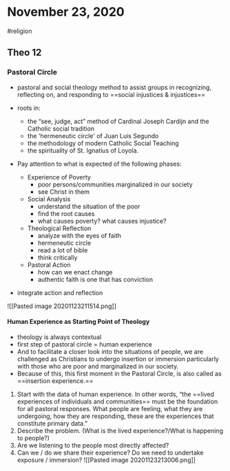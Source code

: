 # November 23, 2020
#religion 
## Theo 12
### Pastoral Circle
- pastoral and social theology method to assist groups in recognizing, reflecting on, and responding to ==social injustices & injustices==
- roots in:
	-  the “see, judge, act” method of Cardinal Joseph Cardijn and the Catholic social tradition 
	-  the 'hermeneutic circle' of Juan Luis Segundo
	-  the methodology of modern Catholic Social Teaching
	-  the spirituality of St. Ignatius of Loyola. 
- Pay attention to what is expected of the following phases:
	- Experience of Poverty
		- poor persons/communities marginalized in our society
		- see Christ in them
	- Social Analysis
		- understand the situation of the poor
		- find the root causes
		- what causes poverty? what causes injustice?
	- Theological Reflection
		- analyze with the eyes of faith
		- hermeneutic circle
		- read a lot of bible
		- think critically
	- Pastoral Action
		- how can we enact change
		- authentic faith is one that has conviction

- integrate action and reflection

![[Pasted image 20201123211514.png]]

#### Human Experience as Starting Point of Theology
- theology is always contextual
- first step of pastoral circle = human experience
-  And to facilitate a closer look into the situations of people, we are challenged as Christians to undergo insertion or immersion particularly with those who are poor and marginalized in our society.  
-  Because of this, this first moment in the Pastoral Circle, is also called as ==insertion experience.==

1. Start with the data of human experience. In other words, “the ==lived experiences of individuals and communities== must be the foundation for all pastoral responses. What people are feeling, what they are undergoing, how they are responding, these are the experiences that constitute primary data.” 
2. Describe the problem. (What is the lived experience?/What is happening to people?)
3. Are we listening to the people most directly affected?
4. Can we / do we share their experience?  Do we need to undertake exposure / immersion?
![[Pasted image 20201123213006.png]]